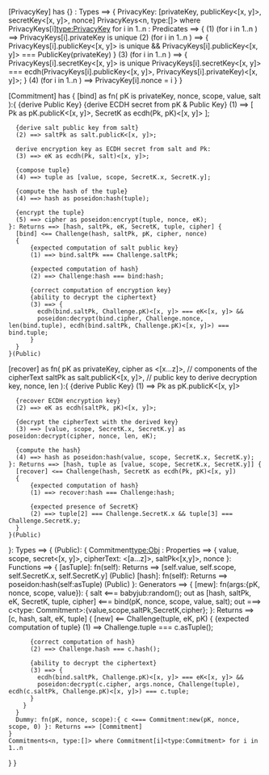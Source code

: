 
[PrivacyKey] has {}
: Types ==> {
  PrivacyKey: [privateKey, publicKey<[x, y]>, secretKey<[x, y]>, nonce]
  PrivacyKeys<n, type:[]> where PrivacyKeys[i]<type:PrivacyKey> for i in 1..n
  : Predicates ==> {
    (1) (for i in 1..n ) ==> PrivacyKeys[i].privateKey is unique
    (2) (for i in 1..n ) ==> {
      PrivacyKeys[i].publicKey<[x, y]> is unique &&
      PrivacyKeys[i].publicKey<[x, y]> === PublicKey(privateKey)
    }
    (3) (for i in 1..n ) ==> {
      PrivacyKeys[i].secretKey<[x, y]> is unique
      PrivacyKeys[i].secretKey<[x, y]> === ecdh(PrivacyKeys[i].publicKey<[x, y]>, PrivacyKeys[i].privateKey)<[x, y]>;
    }
    (4) (for i in 1..n ) ==> PrivacyKey[i].nonce = i
  }
}

[Commitment] has {
  [bind] as fn(
      pK is privateKey,
      nonce,
      scope, value, salt
    ):{
    {derive Public Key}
    {derive ECDH secret from pK & Public Key}
    (1) ==> [
              Pk as pK.publicK<[x, y]>,
              SecretK as ecdh(Pk, pK)<[x, y]>
            ];

      {derive salt public key from salt}
      (2) ==> saltPk as salt.publicK<[x, y]>;

      derive encryption key as ECDH secret from salt and Pk:
      (3) ==> eK as ecdh(Pk, salt)<[x, y]>;

      {compose tuple}
      (4) ==> tuple as [value, scope, SecretK.x, SecretK.y];

      {compute the hash of the tuple}
      (4) ==> hash as poseidon:hash(tuple);

      {encrypt the tuple}
      (5) ==> cipher as poseidon:encrypt(tuple, nonce, eK);
    }: Returns ==> [hash, saltPk, eK, SecretK, tuple, cipher] {
      [bind] <== Challenge(hash, saltPk, pK, cipher, nonce)
      {
          {expected computation of salt public key}
          (1) ==> bind.saltPk === Challenge.saltPk;

          {expected computation of hash}
          (2) ==> Challenge:hash === bind:hash;

          {correct computation of encryption key}
          {ability to decrypt the ciphertext}
          (3) ==> {
            ecdh(bind.saltPk, Challenge.pK)<[x, y]> === eK<[x, y]> &&
            poseidon:decrypt(bind.cipher, Challenge.nonce, len(bind.tuple), ecdh(bind.saltPk, Challenge.pK)<[x, y]>) === bind.tuple;
          }
      }
    }(Public)
  [recover] as fn(
      pK as privateKey,
      cipher as <[x...z]>,  // components of the cipherText
      saltPk as salt.publicK<[x, y]>, // public key to derive decryption key,
      nonce,
      len
    ):{
      {derive Public Key}
      (1) ==> Pk as pK.publicK<[x, y]>

      {recover ECDH encryption key}
      (2) ==> eK as ecdh(saltPk, pK)<[x, y]>;

      {decrypt the cipherText with the derived key}
      (3) ==> [value, scope, SecretK.x, SecretK.y] as poseidon:decrypt(cipher, nonce, len, eK);

      {compute the hash}
      (4) ==> hash as poseidon:hash(value, scope, SecretK.x, SecretK.y);
    }: Returns ==> [hash, tuple as [value, scope, SecretK.x, SecretK.y]] {
      [recover] <== Challenge(hash, SecretK as ecdh(Pk, pK)<[x, y])
      {
          {expected computation of hash}
          (1) ==> recover:hash === Challenge:hash;

          {expected presence of SecretK}
          (2) ==> tuple[2] === Challenge.SecretK.x && tuple[3] === Challenge.SecretK.y;
      }
    }(Public)
}: Types ==> {
  (Public): {
    Commitment<type:Obj>
    : Properties ==> {
        value,
        scope,
        secret<[x, y]>,
        cipherText: <[a...z]>,
        saltPk<[x,y]>,
        nonce
    }: Functions ==> {
      [asTuple]: fn(self): Returns ==> [self.value, self.scope, self.SecretK.x, self.SecretK.y] (Public)
      [hash]: fn(self): Returns ==> poseidon:hash(self:asTuple) (Public)
    }: Generators ==> {
      [mew]: fn(args:{pK, nonce, scope, value}): {
        salt <=== babyjub:random();
        out as [hash, saltPk, eK, SecretK, tuple, cipher] <=== bind(pK, nonce, scope, value, salt);
        out ===> c<type: Commitment>:{value,scope,saltPk,SecretK,cipher};
      }: Returns ==> [c, hash, salt, eK, tuple] {
        [new] <== Challenge(tuple, eK, pK) {
          {expected computation of tuple}
          (1) ==> Challenge.tuple === c.asTuple();

          {correct computation of hash}
          (2) ==> Challenge.hash === c.hash();

          {ability to decrypt the ciphertext}
          (3) ==> {
            ecdh(bind.saltPk, Challenge.pK)<[x, y]> === eK<[x, y]> &&
            poseidon:decrypt(c.cipher, args.nonce, Challenge(tuple), ecdh(c.saltPk, Challenge.pK)<[x, y]>) === c.tuple;
          }
        }
      }
      Dummy: fn(pK, nonce, scope):{ c <=== Commitment:new(pK, nonce, scope, 0) }: Returns ==> [Commitment]
    }
    Commitments<n, type:[]> where Commitment[i]<type:Commitment> for i in 1..n
  }
}
